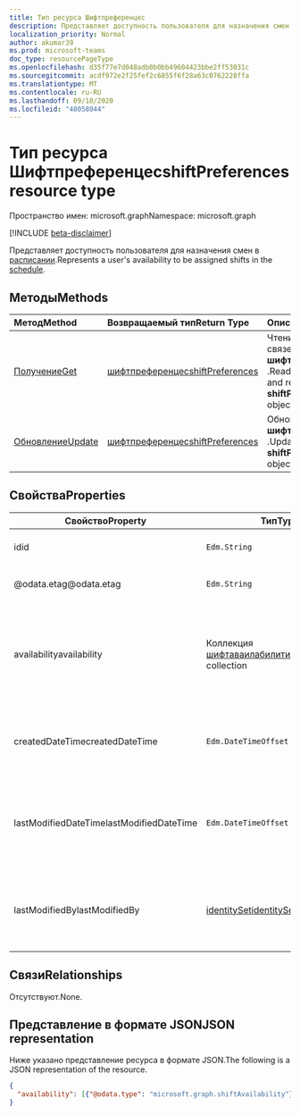 ```yaml
---
title: Тип ресурса Шифтпреференцес
description: Представляет доступность пользователя для назначения смен в расписании.
localization_priority: Normal
author: akumar39
ms.prod: microsoft-teams
doc_type: resourcePageType
ms.openlocfilehash: d35f77e7d048adb0b0bb49604423bbe2ff53031c
ms.sourcegitcommit: acdf972e2f25fef2c6855f6f28a63c0762228ffa
ms.translationtype: MT
ms.contentlocale: ru-RU
ms.lasthandoff: 09/18/2020
ms.locfileid: "48058044"
---
```

# <a name="shiftpreferences-resource-type"></a><span data-ttu-id="801fa-103">Тип ресурса Шифтпреференцес</span><span class="sxs-lookup"><span data-stu-id="801fa-103">shiftPreferences resource type</span></span>

<span data-ttu-id="801fa-104">Пространство имен: microsoft.graph</span><span class="sxs-lookup"><span data-stu-id="801fa-104">Namespace: microsoft.graph</span></span>

[!INCLUDE [beta-disclaimer](../../includes/beta-disclaimer.md)]

<span data-ttu-id="801fa-105">Представляет доступность пользователя для назначения смен в [расписании](schedule.md).</span><span class="sxs-lookup"><span data-stu-id="801fa-105">Represents a user's availability to be assigned shifts in the [schedule](schedule.md).</span></span>

## <a name="methods"></a><span data-ttu-id="801fa-106">Методы</span><span class="sxs-lookup"><span data-stu-id="801fa-106">Methods</span></span>

| <span data-ttu-id="801fa-107">Метод</span><span class="sxs-lookup"><span data-stu-id="801fa-107">Method</span></span>       | <span data-ttu-id="801fa-108">Возвращаемый тип</span><span class="sxs-lookup"><span data-stu-id="801fa-108">Return Type</span></span> | <span data-ttu-id="801fa-109">Описание</span><span class="sxs-lookup"><span data-stu-id="801fa-109">Description</span></span> |
|:-------------|:------------|:------------|
| [<span data-ttu-id="801fa-110">Получение</span><span class="sxs-lookup"><span data-stu-id="801fa-110">Get</span></span>](../api/shiftpreferences-get.md) | [<span data-ttu-id="801fa-111">шифтпреференцес</span><span class="sxs-lookup"><span data-stu-id="801fa-111">shiftPreferences</span></span>](shiftpreferences.md) | <span data-ttu-id="801fa-112">Чтение свойств и связей объекта **шифтпреференцес** .</span><span class="sxs-lookup"><span data-stu-id="801fa-112">Read the properties and relationships of a **shiftPreferences** object.</span></span> |
| [<span data-ttu-id="801fa-113">Обновление</span><span class="sxs-lookup"><span data-stu-id="801fa-113">Update</span></span>](../api/shiftpreferences-put.md) | [<span data-ttu-id="801fa-114">шифтпреференцес</span><span class="sxs-lookup"><span data-stu-id="801fa-114">shiftPreferences</span></span>](shiftpreferences.md) | <span data-ttu-id="801fa-115">Обновление объекта **шифтпреференцес** .</span><span class="sxs-lookup"><span data-stu-id="801fa-115">Update a **shiftPreferences** object.</span></span> |

## <a name="properties"></a><span data-ttu-id="801fa-116">Свойства</span><span class="sxs-lookup"><span data-stu-id="801fa-116">Properties</span></span>

|<span data-ttu-id="801fa-117">Свойство</span><span class="sxs-lookup"><span data-stu-id="801fa-117">Property</span></span>          |<span data-ttu-id="801fa-118">Тип</span><span class="sxs-lookup"><span data-stu-id="801fa-118">Type</span></span>           |<span data-ttu-id="801fa-119">Описание</span><span class="sxs-lookup"><span data-stu-id="801fa-119">Description</span></span>                                                                                                                                      |
|--------------|---------------|-------------------------------------------------------------------------------------------------------------------------------------------------|
| <span data-ttu-id="801fa-120">id</span><span class="sxs-lookup"><span data-stu-id="801fa-120">id</span></span> | `Edm.String` | <span data-ttu-id="801fa-121">Идентификатор объекта.</span><span class="sxs-lookup"><span data-stu-id="801fa-121">The identifier of the entity.</span></span> |
| <span data-ttu-id="801fa-122">@odata.etag</span><span class="sxs-lookup"><span data-stu-id="801fa-122">@odata.etag</span></span> | `Edm.String` | <span data-ttu-id="801fa-123">Ключ изменения для объекта.</span><span class="sxs-lookup"><span data-stu-id="801fa-123">The change key for the entity.</span></span> |
| <span data-ttu-id="801fa-124">availability</span><span class="sxs-lookup"><span data-stu-id="801fa-124">availability</span></span> | <span data-ttu-id="801fa-125">Коллекция [шифтаваилабилити](shiftavailability.md)</span><span class="sxs-lookup"><span data-stu-id="801fa-125">[shiftAvailability](shiftavailability.md) collection</span></span> | <span data-ttu-id="801fa-126">Доступность пользователя для планирования работы и расписания повторения.</span><span class="sxs-lookup"><span data-stu-id="801fa-126">Availability of the user to be scheduled for work and its recurrence pattern.</span></span> |
| <span data-ttu-id="801fa-127">createdDateTime</span><span class="sxs-lookup"><span data-stu-id="801fa-127">createdDateTime</span></span> | `Edm.DateTimeOffset` | <span data-ttu-id="801fa-128">Временная метка, соответствующая моменту создания объекта.</span><span class="sxs-lookup"><span data-stu-id="801fa-128">Timestamp corresponding to when the entity was created.</span></span> |
| <span data-ttu-id="801fa-129">lastModifiedDateTime</span><span class="sxs-lookup"><span data-stu-id="801fa-129">lastModifiedDateTime</span></span> | `Edm.DateTimeOffset` | <span data-ttu-id="801fa-130">Временная метка, соответствующая дате последнего изменения объекта.</span><span class="sxs-lookup"><span data-stu-id="801fa-130">Timestamp corresponding to when the entity was last modified.</span></span> |
| <span data-ttu-id="801fa-131">lastModifiedBy</span><span class="sxs-lookup"><span data-stu-id="801fa-131">lastModifiedBy</span></span> | [<span data-ttu-id="801fa-132">identitySet</span><span class="sxs-lookup"><span data-stu-id="801fa-132">identitySet</span></span>](identityset.md) | <span data-ttu-id="801fa-133">Идентификатор пользователя, который последним изменил объект.</span><span class="sxs-lookup"><span data-stu-id="801fa-133">Identity of the person who last modified the entity.</span></span> |

## <a name="relationships"></a><span data-ttu-id="801fa-134">Связи</span><span class="sxs-lookup"><span data-stu-id="801fa-134">Relationships</span></span>

<span data-ttu-id="801fa-135">Отсутствуют.</span><span class="sxs-lookup"><span data-stu-id="801fa-135">None.</span></span>

## <a name="json-representation"></a><span data-ttu-id="801fa-136">Представление в формате JSON</span><span class="sxs-lookup"><span data-stu-id="801fa-136">JSON representation</span></span>

<span data-ttu-id="801fa-137">Ниже указано представление ресурса в формате JSON.</span><span class="sxs-lookup"><span data-stu-id="801fa-137">The following is a JSON representation of the resource.</span></span>

<!-- {
  "blockType": "resource",
  "optionalProperties": [

  ],
  "@odata.type": "microsoft.graph.shiftPreferences",
  "baseType": "microsoft.graph.changeTrackedEntity"
}-->

```json
{
  "availability": [{"@odata.type": "microsoft.graph.shiftAvailability"}]
}
```

<!-- uuid: 16cd6b66-4b1a-43a1-adaf-3a886856ed98
2019-02-04 14:57:30 UTC -->
<!-- {
  "type": "#page.annotation",
  "description": "shiftPreferences resource",
  "keywords": "",
  "section": "documentation",
  "tocPath": ""
}-->


